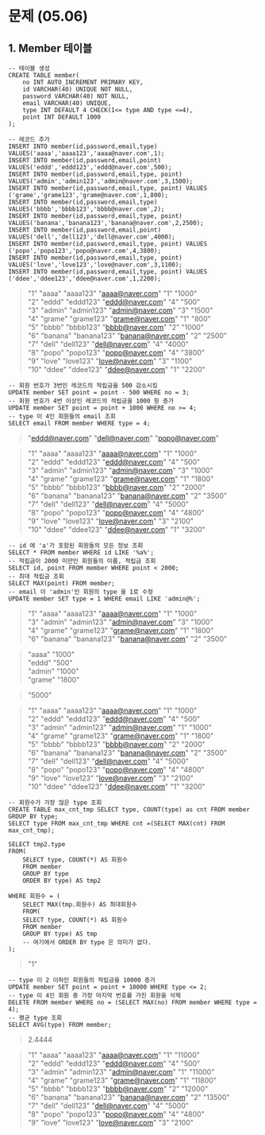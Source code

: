 # 문제 (05.06)

## 1. Member 테이블 

```mysql
-- 테이블 생성
CREATE TABLE member(
	no INT AUTO_INCREMENT PRIMARY KEY,
	id VARCHAR(40) UNIQUE NOT NULL,
	password VARCHAR(40) NOT NULL,
	email VARCHAR(40) UNIQUE,
	type INT DEFAULT 4 CHECK(1<= type AND type <=4),
	point INT DEFAULT 1000
);

-- 레코드 추가
INSERT INTO member(id,password,email,type) VALUES('aaaa','aaaa123','aaaa@naver.com',1);
INSERT INTO member(id,password,email,point) VALUES('eddd','eddd123','eddd@naver.com',500);
INSERT INTO member(id,password,email,type, point) VALUES('admin','admin123','admin@naver.com',3,1500);
INSERT INTO member(id,password,email,type, point) VALUES ('grame','grame123','grame@naver.com',1,800);
INSERT INTO member(id,password,email,type) VALUES('bbbb','bbbb123','bbbb@naver.com',2);
INSERT INTO member(id,password,email,type, point) VALUES('banana','banana123','banana@naver.com',2,2500);
INSERT INTO member(id,password,email,point) VALUES('dell','dell123','dell@naver.com',4000);
INSERT INTO member(id,password,email,type, point) VALUES ('popo','popo123','popo@naver.com',4,3800);
INSERT INTO member(id,password,email,type, point) VALUES('love','love123','love@naver.com',3,1100);
INSERT INTO member(id,password,email,type, point) VALUES ('ddee','ddee123','ddee@naver.com',1,2200);
```

>"1"	"aaaa"	"aaaa123"	"aaaa@naver.com"	"1"	"1000"  
>"2"	"eddd"	"eddd123"	"eddd@naver.com"	"4"	"500"  
>"3"	"admin"	"admin123"	"admin@naver.com"	"3"	"1500"  
>"4"	"grame"	"grame123"	"grame@naver.com"	"1"	"800"  
>"5"	"bbbb"	"bbbb123"	"bbbb@naver.com"	"2"	"1000"  
>"6"	"banana"	"banana123"	"banana@naver.com"	"2"	"2500"  
>"7"	"dell"	"dell123"	"dell@naver.com"	"4"	"4000"  
>"8"	"popo"	"popo123"	"popo@naver.com"	"4"	"3800"  
>"9"	"love"	"love123"	"love@naver.com"	"3"	"1100"  
>"10"	"ddee"	"ddee123"	"ddee@naver.com"	"1"	"2200"  



```mysql
-- 회원 번호가 3번인 레코드의 적립금을 500 감소시킴
UPDATE member SET point = point - 500 WHERE no = 3;
-- 회원 번호가 4번 이상인 레코드의 적립금을 1000 원 증가
UPDATE member SET point = point + 1000 WHERE no >= 4;
-- type 이 4인 회원들의 email 조회
SELECT email FROM member WHERE type = 4;
```

>"eddd@naver.com"
>"dell@naver.com"
>"popo@naver.com"

>"1"	"aaaa"	"aaaa123"	"aaaa@naver.com"	"1"	"1000"  
>"2"	"eddd"	"eddd123"	"eddd@naver.com"	"4"	"500"  
>"3"	"admin"	"admin123"	"admin@naver.com"	"3"	"1000"    
>"4"	"grame"	"grame123"	"grame@naver.com"	"1"	"1800"  
>"5"	"bbbb"	"bbbb123"	"bbbb@naver.com"	"2"	"2000"  
>"6"	"banana"	"banana123"	"banana@naver.com"	"2"	"3500"   
>"7"	"dell"	"dell123"	"dell@naver.com"	"4"	"5000"  
>"8"	"popo"	"popo123"	"popo@naver.com"	"4"	"4800"  
>"9"	"love"	"love123"	"love@naver.com"	"3"	"2100"  
>"10"	"ddee"	"ddee123"	"ddee@naver.com"	"1"	"3200"  



```mysql
-- id 에 'a'가 포함된 회원들의 모든 정보 조회
SELECT * FROM member WHERE id LIKE '%a%';
-- 적립금이 2000 미만인 회원들의 이름, 적립금 조회
SELECT id, point FROM member WHERE point < 2000;
-- 최대 적립금 조회
SELECT MAX(point) FROM member;
-- email 이 'admin'인 회원의 type 을 1로 수정
UPDATE member SET type = 1 WHERE email LIKE 'admin@%';
```

>"1"	"aaaa"	"aaaa123"	"aaaa@naver.com"	"1"	"1000"  
>"3"	"admin"	"admin123"	"admin@naver.com"	"3"	"1000"  
>"4"	"grame"	"grame123"	"grame@naver.com"	"1"	"1800"  
>"6"	"banana"	"banana123"	"banana@naver.com"	"2"	"3500"   

>"aaaa"	"1000"  
>"eddd"	"500"  
>"admin"	"1000"   
>"grame"	"1800"  

>"5000"

> "1"	"aaaa"	"aaaa123"	"aaaa@naver.com"	"1"	"1000"  
> "2"	"eddd"	"eddd123"	"eddd@naver.com"	"4"	"500"  
> "3"	"admin"	"admin123"	"admin@naver.com"	"1"	"1000"  
> "4"	"grame"	"grame123"	"grame@naver.com"	"1"	"1800"  
> "5"	"bbbb"	"bbbb123"	"bbbb@naver.com"	"2"	"2000"  
> "6"	"banana"	"banana123"	"banana@naver.com"	"2"	"3500"  
> "7"	"dell"	"dell123"	"dell@naver.com"	"4"	"5000"  
> "8"	"popo"	"popo123"	"popo@naver.com"	"4"	"4800"  
> "9"	"love"	"love123"	"love@naver.com"	"3"	"2100"  
> "10"	"ddee"	"ddee123"	"ddee@naver.com"	"1"	"3200"  



```mysql
-- 회원수가 가장 많은 type 조회
CREATE TABLE max_cnt_tmp SELECT type, COUNT(type) as cnt FROM member GROUP BY type;
SELECT type FROM max_cnt_tmp WHERE cnt =(SELECT MAX(cnt) FROM max_cnt_tmp);

SELECT tmp2.type
FROM(
	SELECT type, COUNT(*) AS 회원수 
	FROM member 
	GROUP BY type
	ORDER BY type) AS tmp2

WHERE 회원수 = (
	SELECT MAX(tmp.회원수) AS 최대회원수
	FROM(
	SELECT type, COUNT(*) AS 회원수 
	FROM member 
	GROUP BY type) AS tmp
	-- 여기에서 ORDER BY type 은 의미가 없다.
);
```

>"1" 



```mysql
-- type 이 2 이하인 회원들의 적립금을 10000 증가
UPDATE member SET point = point + 10000 WHERE type <= 2;
-- type 이 4인 회원 중 가장 마지막 번호를 가진 회원을 삭제
DELETE FROM member WHERE no = (SELECT MAX(no) FROM member WHERE type = 4);
-- 평균 type 조회
SELECT AVG(type) FROM member;
```

>2.4444

>"1"	"aaaa"	"aaaa123"	"aaaa@naver.com"	"1"	"11000"  
>"2"	"eddd"	"eddd123"	"eddd@naver.com"	"4"	"500"  
>"3"	"admin"	"admin123"	"admin@naver.com"	"1"	"11000"  
>"4"	"grame"	"grame123"	"grame@naver.com"	"1"	"11800"  
>"5"	"bbbb"	"bbbb123"	"bbbb@naver.com"	"2"	"12000"  
>"6"	"banana"	"banana123"	"banana@naver.com"	"2"	"13500"  
>"7"	"dell"	"dell123"	"dell@naver.com"	"4"	"5000"  
>"8"	"popo"	"popo123"	"popo@naver.com"	"4"	"4800"  
>"9"	"love"	"love123"	"love@naver.com"	"3"	"2100"  



